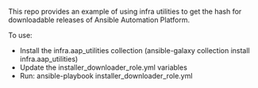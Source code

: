 This repo provides an example of using infra utilities to get the hash for downloadable
releases of Ansible Automation Platform.

To use:
- Install the infra.aap_utilities collection (ansible-galaxy collection install infra.aap_utilities)
- Update the installer_downloader_role.yml variables
- Run: ansible-playbook installer_downloader_role.yml
